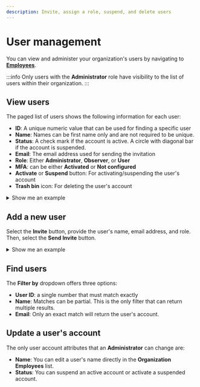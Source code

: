 ```yaml
---
description: Invite, assign a role, suspend, and delete users
---
```


# User management

You can view and administer your organization's users by navigating to [**Employees**](https://portal.emnify.com/organisation-settings/users).

:::info
Only users with the **Administrator** role have visibility to the list of users within their organization.
:::

## View users

The paged list of users shows the following information for each user:

- **ID**: A unique numeric value that can be used for finding a specific user
- **Name**: Names can be first name only and are not required to be unique.
- **Status**: A check mark if the account is active. A circle with diagonal bar if the account is suspended.
- **Email**: The email address used for sending the invitation
- **Role**: Either **Administrator**, **Observer**, or **User**
- **MFA**: can be either **Activated** or **Not configured**
- **Activate** or **Suspend** button: For activating/suspending the user's account
- **Trash bin** icon: For deleting the user's account

<details className="custom-details-example">
  <summary>Show me an example</summary>
    <img
        src={require('./assets/org-user-list.png').default}
        alt=""
    />
</details>

## Add a new user

Select the **Invite** button, provide the user's name, email address, and role.
Then, select the **Send Invite** button. 

<details className="custom-details-example">
  <summary>Show me an example</summary>
    <img
        src={require('./assets/org-invite-a-colleague.png').default}
        alt=""
    />
</details>

## Find users

The **Filter by** dropdown offers three options:

- **User ID**: a single number that must match exactly
- **Name**: Matches can be partial. This is the only filter that can return multiple results.
- **Email**: Only an exact match will return the user's account.

## Update a user's account

The only user account attributes that an **Administrator** can change are:

- **Name**: You can edit a user's name directly in the **Organization Employees** list.
- **Status**: You can suspend an active account or activate a suspended account.
